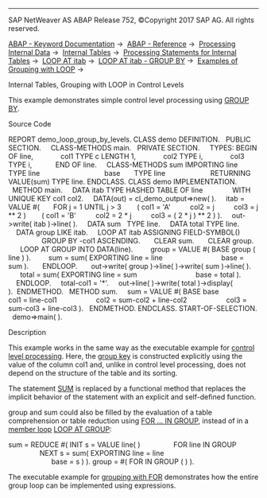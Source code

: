   

* * *

SAP NetWeaver AS ABAP Release 752, ©Copyright 2017 SAP AG. All rights reserved.

[ABAP - Keyword Documentation](javascript:call_link\('abenabap.htm'\)) →  [ABAP - Reference](javascript:call_link\('abenabap_reference.htm'\)) →  [Processing Internal Data](javascript:call_link\('abenabap_data_working.htm'\)) →  [Internal Tables](javascript:call_link\('abenitab.htm'\)) →  [Processing Statements for Internal Tables](javascript:call_link\('abentable_processing_statements.htm'\)) →  [LOOP AT itab](javascript:call_link\('abaploop_at_itab_variants.htm'\)) →  [LOOP AT itab - GROUP BY](javascript:call_link\('abaploop_at_itab_group_by.htm'\)) →  [Examples of Grouping with LOOP](javascript:call_link\('abenloop_group_by_abexas.htm'\)) → 

Internal Tables, Grouping with LOOP in Control Levels

This example demonstrates simple control level processing using [GROUP BY](javascript:call_link\('abaploop_at_itab_group_by.htm'\)).

Source Code

REPORT demo\_loop\_group\_by\_levels.
CLASS demo DEFINITION.
  PUBLIC SECTION.
    CLASS-METHODS main.
  PRIVATE SECTION.
    TYPES: BEGIN OF line,
             col1 TYPE c LENGTH 1,
             col2 TYPE i,
             col3 TYPE i,
           END OF line.
    CLASS-METHODS sum IMPORTING line       TYPE line
                                base       TYPE line
                      RETURNING VALUE(sum) TYPE line.
ENDCLASS.
CLASS demo IMPLEMENTATION.
  METHOD main.
    DATA itab TYPE HASHED TABLE OF line
              WITH UNIQUE KEY col1 col2.
    DATA(out) = cl\_demo\_output=>new( ).
    itab = VALUE #(
      FOR j = 1 UNTIL j > 3
       ( col1 = 'A'
         col2 = j
         col3 = j \*\* 2 )
       ( col1 = 'B'
         col2 = 2 \* j
         col3 = ( 2 \* j ) \*\* 2 ) ).
    out->write( itab )->line( ).
    DATA sum   TYPE line.
    DATA total TYPE line.
    DATA group LIKE itab.
    LOOP AT itab ASSIGNING FIELD-SYMBOL(<line>)
                 GROUP BY <line>-col1 ASCENDING.
      CLEAR sum.
      CLEAR group.
      LOOP AT GROUP <line> INTO DATA(line).
        group = VALUE #( BASE group ( line ) ).
        sum = sum( EXPORTING line = line
                             base = sum ).
      ENDLOOP.
      out->write( group )->line( )->write( sum )->line( ).
      total = sum( EXPORTING line = sum
                             base = total ).
    ENDLOOP.
    total-col1 = '\*'.
    out->line( )->write( total )->display( ).  ENDMETHOD.
  METHOD sum.
    sum = VALUE #( BASE base
                   col1 = line-col1
                   col2 = sum-col2 + line-col2
                   col3 = sum-col3 + line-col3 ).
  ENDMETHOD.
ENDCLASS.
START-OF-SELECTION.
  demo=>main( ).

Description

This example works in the same way as the executable example for [control level processing](javascript:call_link\('abenint_table_at_abexa.htm'\)). Here, the [group key](javascript:call_link\('abengroup_key_glosry.htm'\) "Glossary Entry") is constructed explicitly using the value of the column col1 and, unlike in control level processing, does not depend on the structure of the table and its sorting.

The statement [SUM](javascript:call_link\('abapsum.htm'\)) is replaced by a functional method that replaces the implicit behavior of the statement with an explicit and self-defined function.

group and sum could also be filled by the evaluation of a table comprehension or table reduction using [FOR ... IN GROUP](javascript:call_link\('abenfor_in_group.htm'\)), instead of in a [member loop](javascript:call_link\('abenmember_loop_glosry.htm'\) "Glossary Entry") [LOOP AT GROUP](javascript:call_link\('abaploop_at_group.htm'\)):

sum = REDUCE #( INIT s = VALUE line( )
                FOR line IN GROUP <line>
                NEXT s = sum( EXPORTING line = line
                                        base = s ) ).
group = #( FOR <wa> IN GROUP <line> ( <wa> ) ).

The executable example for [grouping with FOR](javascript:call_link\('abenfor_group_by_levels_abexa.htm'\)) demonstrates how the entire group loop can be implemented using expressions.